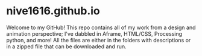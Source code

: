 # nive1616.github.io

Welcome to my GitHub! This repo contains all of my work from a design and animation perspective; I've dabbled in Aframe, HTML/CSS, 
Processing python, and more! All the files are either in the folders with descriptions or in a zipped file that can be downloaded
and run. 
